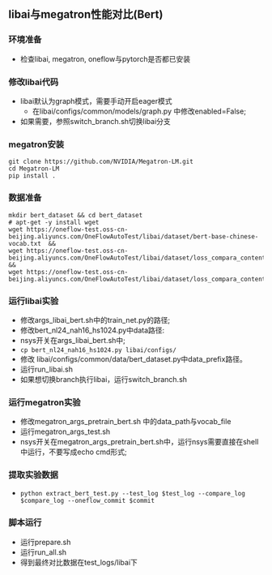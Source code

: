 ## libai与megatron性能对比(Bert)
### 环境准备
* 检查libai, megatron, oneflow与pytorch是否都已安装
### 修改libai代码
* libai默认为graph模式，需要手动开启eager模式
  * 在libai/configs/common/models/graph.py 中修改enabled=False;
* 如果需要，参照switch_branch.sh切换libai分支
### megatron安装
```shell
git clone https://github.com/NVIDIA/Megatron-LM.git
cd Megatron-LM
pip install .
```

### 数据准备
```shell
mkdir bert_dataset && cd bert_dataset
# apt-get -y install wget
wget https://oneflow-test.oss-cn-beijing.aliyuncs.com/OneFlowAutoTest/libai/dataset/bert-base-chinese-vocab.txt  &&
wget https://oneflow-test.oss-cn-beijing.aliyuncs.com/OneFlowAutoTest/libai/dataset/loss_compara_content_sentence.bin && 
wget https://oneflow-test.oss-cn-beijing.aliyuncs.com/OneFlowAutoTest/libai/dataset/loss_compara_content_sentence.idx
```

### 运行libai实验
* 修改args_libai_bert.sh中的train_net.py的路径;
* 修改bert_nl24_nah16_hs1024.py中data路径:
* nsys开关在args_libai_bert.sh中;
* `cp bert_nl24_nah16_hs1024.py libai/configs/`
* 修改 libai/configs/common/data/bert_dataset.py中data_prefix路径。
* 运行run_libai.sh
* 如果想切换branch执行libai，运行switch_branch.sh

### 运行megatron实验
* 修改megatron_args_pretrain_bert.sh 中的data_path与vocab_file
* 运行megatron_args_test.sh
* nsys开关在megatron_args_pretrain_bert.sh中，运行nsys需要直接在shell中运行，不要写成echo cmd形式;

### 提取实验数据
* `python extract_bert_test.py --test_log $test_log --compare_log $compare_log --oneflow_commit $commit`

### 脚本运行
* 运行prepare.sh
* 运行run_all.sh
* 得到最终对比数据在test_logs/libai下